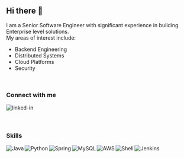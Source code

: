 ## Hi there 👋
I am a Senior Software Engineer with significant experience in building Enterprise level solutions.
</br>My areas of interest include:
- Backend Engineering
- Distributed Systems
- Cloud Platforms
- Security
<br>

### Connect with me
<a href="https://www.linkedin.com/in/prakash-p-nyu"><img align="left" alt="linked-in" src="https://img.shields.io/badge/linkedin-%230077B5.svg?&style=for-the-badge&logo=linkedin&logoColor=white" /></a>
<br>
<br>
<br>

### Skills
<img align=left alt="Java" src="https://img.shields.io/badge/java-%23ED8B00.svg?style=for-the-badge&logo=java&logoColor=blue" />
<img align=left alt="Python" src="https://img.shields.io/badge/python-%2314354C.svg?style=for-the-badge&logo=python&logoColor=white" />
<img align=left alt="Spring" src="https://img.shields.io/badge/spring-%236DB33F.svg?style=for-the-badge&logo=spring&logoColor=white" />
<img align=left alt="MySQL" src="https://img.shields.io/badge/mysql-%2300f.svg?style=for-the-badge&logo=mysql&logoColor=white" />
<img align=left alt="AWS" src="https://img.shields.io/badge/AWS-%23FF9900.svg?style=for-the-badge&logo=amazon-aws&logoColor=white" />
<img align=left alt="Shell" src="https://img.shields.io/badge/shell_script-%23121011.svg?style=for-the-badge&logo=gnu-bash&logoColor=white" />
<img align=left alt="Jenkins" src="https://img.shields.io/badge/jenkins-%232C5263.svg?style=for-the-badge&logo=jenkins&logoColor=white" />
<br>

